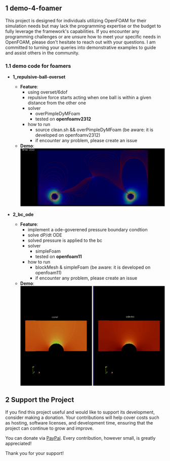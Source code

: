 ## 1 demo-4-foamer

This project is designed for individuals utilizing OpenFOAM for their simulation needs but may lack the programming expertise or the budget to fully leverage the framework's capabilities.  If you encounter any programming challenges or are unsure how to meet your specific needs in OpenFOAM, please don't hesitate to reach out with your questions. I am committed to turning your queries into demonstrative examples to guide and assist others in the community.

### 1.1 demo code for foamers
+ **1_repulsive-ball-overset**
   + **Feature**:
      + using overset/6dof
      + repulsive force starts acting when one ball is within a given distance from the other one
      + solver
         + overPimpleDyMFoam
         + tested on **openfoamv2312**
      + how to run
         + source clean.sh && overPimpleDyMFoam (be aware: it is developed on openfoamv2312)
         + if encounter any problem, please create an issue
   + **Demo**: 
   ![Alt text](imgs/repulsive-ball.gif)


+ **2_bc_ode**
   + **Feature**:
      + implement a ode-goverened pressure boundary condtion
      + solve dP/dt ODE
      + solved pressure is applied to the bc
      + solver
         + simpleFoam
         + tested on **openfoam11**
      + how to run
         + blockMesh & simpleFoam (be aware: it is developed on openfoam11)
         + if encounter any problem, please create an issue
   + **Demo**:
![Alt text](imgs/ode-pressure.gif)



## 2 Support the Project

If you find this project useful and would like to support its development, consider making a donation. Your contributions will help cover costs such as hosting, software licenses, and development time, ensuring that the project can continue to grow and improve.

You can donate via [PayPal](https://www.paypal.com/donate/?business=JDSPPXPK5FHUJ&no_recurring=0&currency_code=USD). Every contribution, however small, is greatly appreciated!

Thank you for your support!
      
